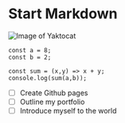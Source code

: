 # Start Markdown

![Image of Yaktocat](https://octodex.github.com/images/yaktocat.png)

```
const a = 8;
const b = 2;

const sum = (x,y) => x + y;
console.log(sum(a,b));
```

- [ ] Create Github pages
- [ ] Outline my portfolio
- [ ] Introduce myself to the world
